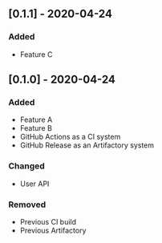 ## [0.1.1] - 2020-04-24 
### Added
- Feature C

## [0.1.0] - 2020-04-24 
### Added
- Feature A
- Feature B
- GitHub Actions as a CI system
- GitHub Release as an Artifactory system

### Changed
- User API

### Removed
- Previous CI build
- Previous Artifactory
